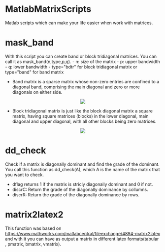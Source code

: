 # MatlabMatrixScripts
Matlab scripts which can make your life easier when work with matrices.

# mask_band
With this script you can create band or block tridiagonal matrices. You can call it as mask_band(n,type,p,q).
                                           - n: size of the matrix
                                           - p: upper bandwidth
                                           - q: lower bandwidth
                                           - type="bdtr" for block tridiagonal matrix or type="band" for band matrix

- Band matrix is a sparse matrix whose non-zero entries are confined to a diagonal band, comprising the main diagonal and zero or more diagonals on either side. 
<p align="center">
  <img src="https://user-images.githubusercontent.com/46083188/89533828-afd62980-d7fc-11ea-9173-72a096f364ac.png">
</p>

- Block tridiagonal matrix is just like the block diagonal matrix a square matrix, having square matrices (blocks) in the lower diagonal, main diagonal and upper diagonal, with all other blocks being zero matrices. 
<p align="center">
  <img src="https://user-images.githubusercontent.com/46083188/89534928-5d960800-d7fe-11ea-8a62-dffdd23db0e4.png">
</p>

# dd_check
Check if a matrix is diagonally dominant and find the grade of the dominant. You call this function as dd_check(A), which A is the name of the matrix that you want to check.
- dflag returns 1 if the matrix is stricly diagonally dominant and 0 if not.
- discrC: Return the grade of the diagonally dominance by collumns.
- discrR: Return the grade of the diagonally dominance by rows.

# matrix2latex2
Τhis function was based on https://www.mathworks.com/matlabcentral/fileexchange/4894-matrix2latex and with it you can have as output a matrix in different latex formats(tabular , pmatrix, bmatrix, vmatrix).
